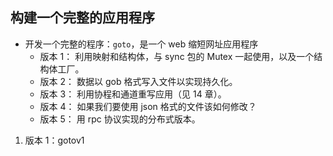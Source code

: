 ## 构建一个完整的应用程序

- 开发一个完整的程序：`goto`，是一个 web 缩短网址应用程序
  - 版本 1： 利用映射和结构体，与 sync 包的 Mutex 一起使用，以及一个结构体工厂。
  - 版本 2： 数据以 gob 格式写入文件以实现持久化。
  - 版本 3： 利用协程和通道重写应用（见 14 章）。
  - 版本 4： 如果我们要使用 json 格式的文件该如何修改？
  - 版本 5： 用 rpc 协议实现的分布式版本。

1. 版本 1：gotov1
